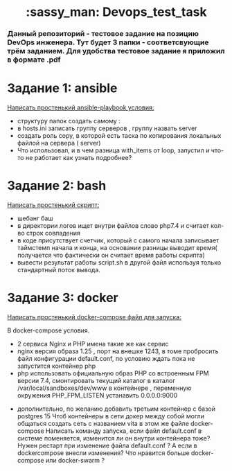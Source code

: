 <h1 align="center">
	:sassy_man: Devops_test_task
</h1>

### Данный репозиторий - тестовое задание на позицию DevOps инженера. Тут будет 3 папки - соответсвующие трём заданием. Для удобства тестовое задание я приложил в формате .pdf






# Задание 1: ansible
[Написать простенький ansible-playbook условия:](https://github.com/vtheobal/Devops_test_task/tree/main/ex1)


- структуру папок создать самому :
- в hosts.ini записать группу серверов , группу назвать server
- создать роль copy, в которой есть таска по копирования локальных файлой на сервера
( server)
- Что использовал, и в чем разница with_items от loop, запустил и что-то не работает как
узнать подробнее?


# Задание 2: bash
[Написать простенький скрипт:](https://github.com/vtheobal/Devops_test_task/tree/main/ex2)

- шебанг баш
- в директории логов ищет внутри файлов слово php7.4 и считает кол-во строк совпадения
- в коде присутствует счетчик, который с самого начала записывает таймстемп начала и
конца, на основании разницы выводит время( получается что фактически он считает время
работы скрипта)
- вывести результат работы script.sh в другой файл используя только стандартный поток
вывода.



# Задание 3: docker 
[Написать простенький docker-compose файл для запуска:](https://github.com/vtheobal/Devops_test_task/tree/main/ex3)

В docker-compose условия.
- 2 сервиса Nginx и PHP имена такие же как сервис
- nginx версия образа 1.25 , порт на внешке 1243, в томе пробросить файл конфигурации
default.conf, по условию ждать пока не запустится контейнер php
- php использовать официальную образ PHP со встроенным FPM версии 7.4, смонтировать
текущий каталог в каталог /var/local/sandboxes/dev/www в контейнере , переменную
окружения PHP_FPM_LISTEN устанавить 0.0.0.0:9000
* дополнительно, по желанию добавить третьим контейнер с базой postgres 15
Чтоб контейнеры в сети докер между собой могли общаться создать сеть с названием vita в
этом же файле docker-compose
Написать команду запуска, если файл default.conf в системе поменяется, изменится ли он
внутри контейнера тоже? Нужен рестарт при изменение файла default.conf ? А если в dockercompose внесли изменения? Что нравится больше docker-compose или docker-swarm ?

